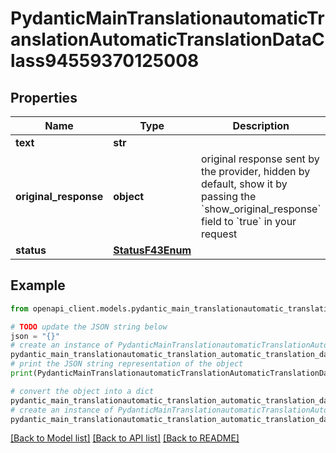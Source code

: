 # PydanticMainTranslationautomaticTranslationAutomaticTranslationDataClass94559370125008


## Properties

Name | Type | Description | Notes
------------ | ------------- | ------------- | -------------
**text** | **str** |  | 
**original_response** | **object** | original response sent by the provider, hidden by default, show it by passing the &#x60;show_original_response&#x60; field to &#x60;true&#x60; in your request | [optional] 
**status** | [**StatusF43Enum**](StatusF43Enum.md) |  | 

## Example

```python
from openapi_client.models.pydantic_main_translationautomatic_translation_automatic_translation_data_class94559370125008 import PydanticMainTranslationautomaticTranslationAutomaticTranslationDataClass94559370125008

# TODO update the JSON string below
json = "{}"
# create an instance of PydanticMainTranslationautomaticTranslationAutomaticTranslationDataClass94559370125008 from a JSON string
pydantic_main_translationautomatic_translation_automatic_translation_data_class94559370125008_instance = PydanticMainTranslationautomaticTranslationAutomaticTranslationDataClass94559370125008.from_json(json)
# print the JSON string representation of the object
print(PydanticMainTranslationautomaticTranslationAutomaticTranslationDataClass94559370125008.to_json())

# convert the object into a dict
pydantic_main_translationautomatic_translation_automatic_translation_data_class94559370125008_dict = pydantic_main_translationautomatic_translation_automatic_translation_data_class94559370125008_instance.to_dict()
# create an instance of PydanticMainTranslationautomaticTranslationAutomaticTranslationDataClass94559370125008 from a dict
pydantic_main_translationautomatic_translation_automatic_translation_data_class94559370125008_form_dict = pydantic_main_translationautomatic_translation_automatic_translation_data_class94559370125008.from_dict(pydantic_main_translationautomatic_translation_automatic_translation_data_class94559370125008_dict)
```
[[Back to Model list]](../README.md#documentation-for-models) [[Back to API list]](../README.md#documentation-for-api-endpoints) [[Back to README]](../README.md)


